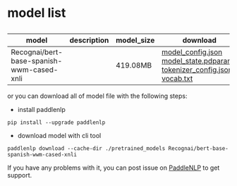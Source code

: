 #  model list

##  

| model  | description | model_size  | download         |
| --- | --- | --- | --- |
|Recognai/bert-base-spanish-wwm-cased-xnli|  | 419.08MB | [model_config.json](https://bj.bcebos.com/paddlenlp/models/community/Recognai/bert-base-spanish-wwm-cased-xnli/model_config.json)<br>[model_state.pdparams](https://bj.bcebos.com/paddlenlp/models/community/Recognai/bert-base-spanish-wwm-cased-xnli/model_state.pdparams)<br>[tokenizer_config.json](https://bj.bcebos.com/paddlenlp/models/community/Recognai/bert-base-spanish-wwm-cased-xnli/tokenizer_config.json)<br>[vocab.txt](https://bj.bcebos.com/paddlenlp/models/community/Recognai/bert-base-spanish-wwm-cased-xnli/vocab.txt) |

or you can download all of model file with the following steps:

* install paddlenlp

```shell
pip install --upgrade paddlenlp
```

* download model with cli tool

```shell
paddlenlp download --cache-dir ./pretrained_models Recognai/bert-base-spanish-wwm-cased-xnli
```

If you have any problems with it, you can post issue on [PaddleNLP](https://github.com/PaddlePaddle/PaddleNLP) to get support.
